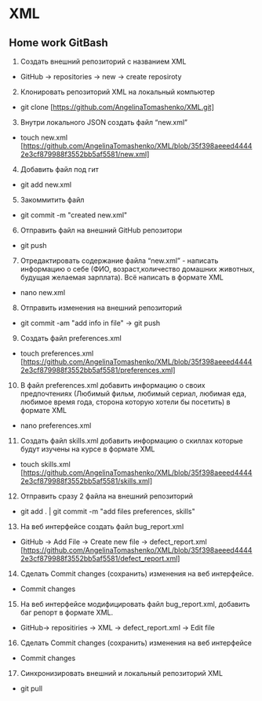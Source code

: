 # XML
## Home work GitBash

1. Создать внешний репозиторий c названием XML
* GitHub -> repositories -> new -> create reposiroty
2. Клонировать репозиторий XML на локальный компьютер
* git clone [https://github.com/AngelinaTomashenko/XML.git]
3. Внутри локального JSON создать файл “new.xml”
*  touch new.xml [https://github.com/AngelinaTomashenko/XML/blob/35f398aeeed44442e3cf879988f3552bb5af5581/new.xml]
4. Добавить файл под гит 
* git add new.xml
5. Закоммитить файл 
* git commit -m "created new.xml"
6. Отправить файл на внешний GitHub репозитори
* git push
7. Отредактировать содержание файла “new.xml” - написать информацию о себе (ФИО, возраст,количество домашних животных, будущая желаемая зарплата). Всё написать в формате XML
* nano new.xml
8. Отправить изменения на внешний репозиторий 
* git commit -am "add info in file" -> git push
9. Создать файл preferences.xml
* touch preferences.xml [https://github.com/AngelinaTomashenko/XML/blob/35f398aeeed44442e3cf879988f3552bb5af5581/preferences.xml]
10. В файл preferences.xml добавить информацию о своих предпочтениях (Любимый фильм, любимый сериал, любимая еда, любимое время года, сторона которую хотели бы посетить) в формате XML
* nano preferences.xml
11. Создать файл skills.xml добавить информацию о скиллах которые будут изучены на курсе в формате XML
* touch skills.xml [https://github.com/AngelinaTomashenko/XML/blob/35f398aeeed44442e3cf879988f3552bb5af5581/skills.xml]
12. Отправить сразу 2 файла на внешний репозиторий
* git add . | git commit -m "add files preferences, skills"
13. На веб интерфейсе создать файл bug_report.xml
* GitHub -> Add File -> Create new file -> defect_report.xml [https://github.com/AngelinaTomashenko/XML/blob/35f398aeeed44442e3cf879988f3552bb5af5581/defect_report.xml]
14. Сделать Commit changes (сохранить) изменения на веб интерфейсе.
* Commit changes
15. На веб интерфейсе модифицировать файл bug_report.xml, добавить баг репорт в формате XML.
* GitHub-> repositiries -> XML -> defect_report.xml -> Edit file
16. Сделать Commit changes (сохранить) изменения на веб интерфейсе
* Commit changes
17. Синхронизировать внешний и локальный репозиторий XML
* git pull

